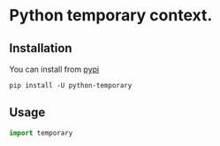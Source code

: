 # Python temporary context.

## Installation

You can install from [pypi](https://pypi.org/project/python-temporary/)

```console
pip install -U python-temporary
```

## Usage

```python
import temporary
```
